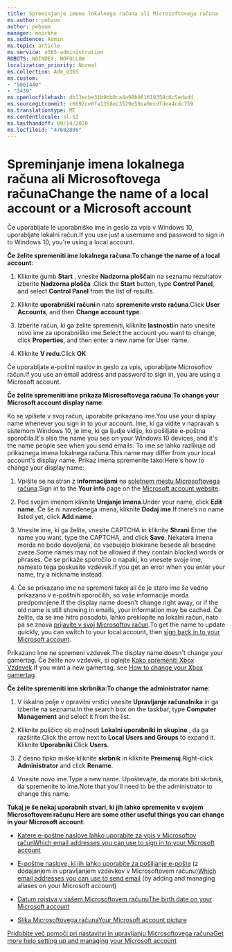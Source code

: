 ```yaml
---
title: Spreminjanje imena lokalnega računa ali Microsoftovega računa
ms.author: pebaum
author: pebaum
manager: mnirkhe
ms.audience: Admin
ms.topic: article
ms.service: o365-administration
ROBOTS: NOINDEX, NOFOLLOW
localization_priority: Normal
ms.collection: Adm_O365
ms.custom:
- "9001440"
- "3439"
ms.openlocfilehash: db13ecbe31b9bb0ca4a98b061619358c6c5edadd
ms.sourcegitcommit: c6692ce0fa1358ec3529e59ca0ecdfdea4cdc759
ms.translationtype: MT
ms.contentlocale: sl-SI
ms.lasthandoff: 09/14/2020
ms.locfileid: "47682806"
---
```

# <a name="change-the-name-of-a-local-account-or-a-microsoft-account"></a><span data-ttu-id="f3457-102">Spreminjanje imena lokalnega računa ali Microsoftovega računa</span><span class="sxs-lookup"><span data-stu-id="f3457-102">Change the name of a local account or a Microsoft account</span></span>

<span data-ttu-id="f3457-103">Če uporabljate le uporabniško ime in geslo za vpis v Windows 10, uporabljate lokalni račun.</span><span class="sxs-lookup"><span data-stu-id="f3457-103">If you use just a username and password to sign in to Windows 10, you're using a local account.</span></span> 

<span data-ttu-id="f3457-104">**Če želite spremeniti ime lokalnega računa**:</span><span class="sxs-lookup"><span data-stu-id="f3457-104">**To change the name of a local account**:</span></span>

1. <span data-ttu-id="f3457-105">Kliknite gumb **Start** , vnesite **Nadzorna plošča**in na seznamu rezultatov izberite **Nadzorna plošča** .</span><span class="sxs-lookup"><span data-stu-id="f3457-105">Click the **Start** button, type **Control Panel**, and select **Control Panel** from the list of results.</span></span>

2. <span data-ttu-id="f3457-106">Kliknite **uporabniški računi**in nato **spremenite vrsto računa**.</span><span class="sxs-lookup"><span data-stu-id="f3457-106">Click **User Accounts**, and then **Change account type**.</span></span>

3. <span data-ttu-id="f3457-107">Izberite račun, ki ga želite spremeniti, kliknite **lastnosti**in nato vnesite novo ime za uporabniško ime.</span><span class="sxs-lookup"><span data-stu-id="f3457-107">Select the account you want to change, click **Properties**, and then enter a new name for User name.</span></span>

4. <span data-ttu-id="f3457-108">Kliknite **V redu**.</span><span class="sxs-lookup"><span data-stu-id="f3457-108">Click **OK**.</span></span>

<span data-ttu-id="f3457-109">Če uporabljate e-poštni naslov in geslo za vpis, uporabljate Microsoftov račun.</span><span class="sxs-lookup"><span data-stu-id="f3457-109">If you use an email address and password to sign in, you are using a Microsoft account.</span></span>

<span data-ttu-id="f3457-110">**Če želite spremeniti ime prikaza Microsoftovega računa**:</span><span class="sxs-lookup"><span data-stu-id="f3457-110">**To change your Microsoft account display name**:</span></span>

<span data-ttu-id="f3457-111">Ko se vpišete v svoj račun, uporabite prikazano ime.</span><span class="sxs-lookup"><span data-stu-id="f3457-111">You use your display name whenever you sign in to your account.</span></span> <span data-ttu-id="f3457-112">Ime, ki ga vidite v napravah s sistemom Windows 10, je ime, ki ga ljudje vidijo, ko pošiljate e-poštna sporočila.</span><span class="sxs-lookup"><span data-stu-id="f3457-112">It's also the name you see on your Windows 10 devices, and it's the name people see when you send emails.</span></span> <span data-ttu-id="f3457-113">To ime se lahko razlikuje od prikaznega imena lokalnega računa.</span><span class="sxs-lookup"><span data-stu-id="f3457-113">This name may differ from your local account's display name.</span></span> <span data-ttu-id="f3457-114">Prikaz imena spremenite tako:</span><span class="sxs-lookup"><span data-stu-id="f3457-114">Here's how to change your display name:</span></span>

1. <span data-ttu-id="f3457-115">Vpišite se na stran z **informacijami** na [spletnem mestu Microsoftovega računa](https://account.microsoft.com/).</span><span class="sxs-lookup"><span data-stu-id="f3457-115">Sign in to the **Your info** page on the [Microsoft account website](https://account.microsoft.com/).</span></span>

2. <span data-ttu-id="f3457-116">Pod svojim imenom kliknite **Urejanje imena**.</span><span class="sxs-lookup"><span data-stu-id="f3457-116">Under your name, click **Edit name**.</span></span> <span data-ttu-id="f3457-117">Če še ni navedenega imena, kliknite **Dodaj ime**.</span><span class="sxs-lookup"><span data-stu-id="f3457-117">If there’s no name listed yet, click **Add name**.</span></span> 

3. <span data-ttu-id="f3457-118">Vnesite ime, ki ga želite, vnesite CAPTCHA in kliknite **Shrani**.</span><span class="sxs-lookup"><span data-stu-id="f3457-118">Enter the name you want, type the CAPTCHA, and click **Save**.</span></span> <span data-ttu-id="f3457-119">Nekatera imena morda ne bodo dovoljena, če vsebujejo blokirane besede ali besedne zveze.</span><span class="sxs-lookup"><span data-stu-id="f3457-119">Some names may not be allowed if they contain blocked words or phrases.</span></span> <span data-ttu-id="f3457-120">Če se prikaže sporočilo o napaki, ko vnesete svoje ime, namesto tega poskusite vzdevek.</span><span class="sxs-lookup"><span data-stu-id="f3457-120">If you get an error when you enter your name, try a nickname instead.</span></span>

4. <span data-ttu-id="f3457-121">Če se prikazano ime ne spremeni takoj ali če je staro ime še vedno prikazano v e-poštnih sporočilih, so vaše informacije morda predpomnjene.</span><span class="sxs-lookup"><span data-stu-id="f3457-121">If the display name doesn't change right away, or if the old name is still showing in emails, your information may be cached.</span></span> <span data-ttu-id="f3457-122">Če želite, da se ime hitro posodobi, lahko preklopite na lokalni račun, nato pa se znova [prijavite v svoj Microsoftov račun](https://account.microsoft.com/).</span><span class="sxs-lookup"><span data-stu-id="f3457-122">To get the name to update quickly, you can switch to your local account, then [sign back in to your Microsoft account](https://account.microsoft.com/).</span></span>

<span data-ttu-id="f3457-123">Prikazano ime ne spremeni vzdevek.</span><span class="sxs-lookup"><span data-stu-id="f3457-123">The display name doesn't change your gamertag.</span></span> <span data-ttu-id="f3457-124">Če želite nov vzdevek, si oglejte [Kako spremeniti Xbox Vzdevek](https://support.xbox.com/id-ID/account-management/change-xbox-live-gamertag).</span><span class="sxs-lookup"><span data-stu-id="f3457-124">If you want a new gamertag, see [How to change your Xbox gamertag](https://support.xbox.com/id-ID/account-management/change-xbox-live-gamertag).</span></span>

<span data-ttu-id="f3457-125">**Če želite spremeniti ime skrbnika**:</span><span class="sxs-lookup"><span data-stu-id="f3457-125">**To change the administrator name**:</span></span>

1. <span data-ttu-id="f3457-126">V iskalno polje v opravilni vrstici vnesite **Upravljanje računalnika** in ga izberite na seznamu.</span><span class="sxs-lookup"><span data-stu-id="f3457-126">In the search box on the taskbar, type **Computer Management** and select it from the list.</span></span>

2. <span data-ttu-id="f3457-127">Kliknite puščico ob možnosti **Lokalni uporabniki in skupine** , da ga razširite.</span><span class="sxs-lookup"><span data-stu-id="f3457-127">Click the arrow next to **Local Users and Groups** to expand it.</span></span> <span data-ttu-id="f3457-128">Kliknite **Uporabniki**.</span><span class="sxs-lookup"><span data-stu-id="f3457-128">Click **Users**.</span></span>

3. <span data-ttu-id="f3457-129">Z desno tipko miške kliknite **skrbnik** in kliknite **Preimenuj**.</span><span class="sxs-lookup"><span data-stu-id="f3457-129">Right-click **Administrator** and click **Rename**.</span></span>

4. <span data-ttu-id="f3457-130">Vnesite novo ime.</span><span class="sxs-lookup"><span data-stu-id="f3457-130">Type a new name.</span></span> <span data-ttu-id="f3457-131">Upoštevajte, da morate biti skrbnik, da spremenite to ime.</span><span class="sxs-lookup"><span data-stu-id="f3457-131">Note that you'll need to be the administrator to change this name.</span></span>

<span data-ttu-id="f3457-132">**Tukaj je še nekaj uporabnih stvari, ki jih lahko spremenite v svojem Microsoftovem računu**:</span><span class="sxs-lookup"><span data-stu-id="f3457-132">**Here are some other useful things you can change in your Microsoft account**:</span></span>

- [<span data-ttu-id="f3457-133">Katere e-poštne naslove lahko uporabite za vpis v Microsoftov račun</span><span class="sxs-lookup"><span data-stu-id="f3457-133">Which email addresses you can use to sign in to your Microsoft account</span></span>](https://support.microsoft.com/help/4026162)

- <span data-ttu-id="f3457-134">[E-poštne naslove, ki jih lahko uporabite za pošiljanje e-pošte](https://support.microsoft.com/help/12407) (z dodajanjem in upravljanjem vzdevkov v Microsoftovem računu)</span><span class="sxs-lookup"><span data-stu-id="f3457-134">[Which email addresses you can use to send email](https://support.microsoft.com/help/12407) (by adding and managing aliases on your Microsoft account)</span></span>

- [<span data-ttu-id="f3457-135">Datum rojstva v vašem Microsoftovem računu</span><span class="sxs-lookup"><span data-stu-id="f3457-135">The birth date on your Microsoft account</span></span>](https://support.microsoft.com/help/12411)

- [<span data-ttu-id="f3457-136">Slika Microsoftovega računa</span><span class="sxs-lookup"><span data-stu-id="f3457-136">Your Microsoft account picture</span></span>](https://support.microsoft.com/help/4026790)

[<span data-ttu-id="f3457-137">Pridobite več pomoči pri nastavitvi in upravljanju Microsoftovega računa</span><span class="sxs-lookup"><span data-stu-id="f3457-137">Get more help setting up and managing your Microsoft account</span></span>](https://support.microsoft.com/hub/4294457/microsoft-account-help#manage-account)